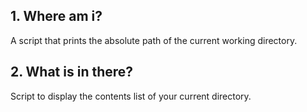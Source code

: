 ## 1. Where am i?
A script that prints the absolute path of the current working directory.
## 2. What is in there?
Script to display the contents list of your current directory.

